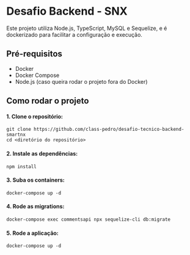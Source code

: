 # Desafio Backend - SNX

Este projeto utiliza Node.js, TypeScript, MySQL e Sequelize, e é dockerizado para facilitar a configuração e execução.

## Pré-requisitos

- Docker
- Docker Compose
- Node.js (caso queira rodar o projeto fora do Docker)

## Como rodar o projeto

#### 1. Clone o repositório:

    git clone https://github.com/class-pedro/desafio-tecnico-backend-smartnx
    cd <diretório do repositório>

#### 2. Instale as dependências:

    npm install

#### 3. Suba os containers:

    docker-compose up -d

#### 4. Rode as migrations:

    docker-compose exec commentsapi npx sequelize-cli db:migrate

#### 5. Rode a aplicação:

    docker-compose up -d
